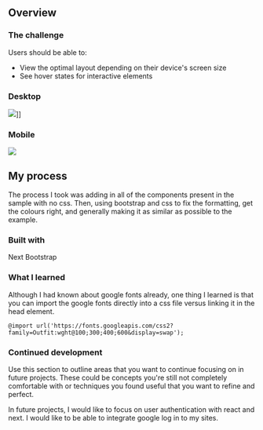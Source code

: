 

## Overview

### The challenge

Users should be able to:

- View the optimal layout depending on their device's screen size
- See hover states for interactive elements

### Desktop

![](./screenshot.jpg)]]

### Mobile
![](./screenshot2.jpg)


## My process
The process I took was adding in all of the components present in the sample with no css. Then, using bootstrap and css to fix the formatting, get the colours right, and generally making it as similar as possible to the example.

### Built with

Next
Bootstrap


### What I learned

Although I had known about google fonts already, one thing I learned is that you can import the google fonts directly into a css file versus linking it in the head element.

```
@import url('https://fonts.googleapis.com/css2?family=Outfit:wght@100;300;400;600&display=swap');
```

### Continued development

Use this section to outline areas that you want to continue focusing on in future projects. These could be concepts you're still not completely comfortable with or techniques you found useful that you want to refine and perfect.


In future projects, I would like to focus on user authentication with react and next. I would like to be able to integrate google log in to my sites.